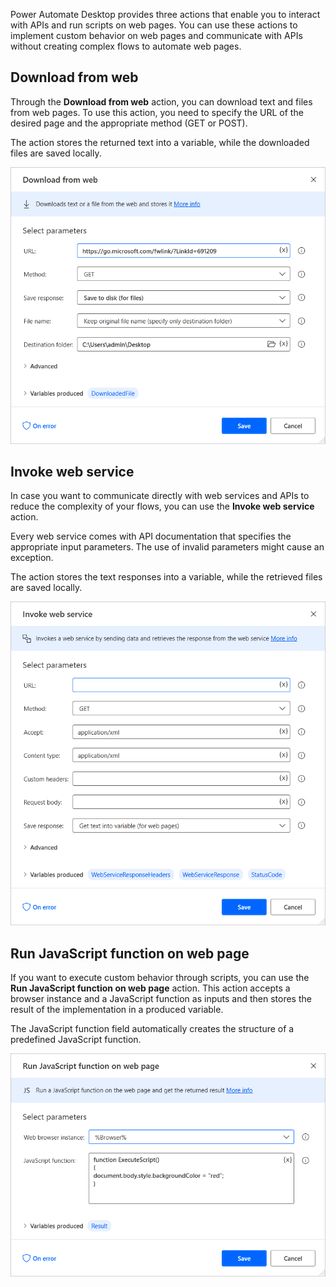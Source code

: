 Power Automate Desktop provides three actions that enable you to interact with APIs and run scripts on web pages. You can use these actions to implement custom behavior on web pages and communicate with APIs without creating complex flows to automate web pages.

## Download from web

Through the **Download from web** action, you can download text and files from web pages. To use this action, you need to specify the URL of the desired page and the appropriate method (GET or POST).

The action stores the returned text into a variable, while the downloaded files are saved locally.

![Screenshot of the Download from web action.](..\media\download-from-web-action.png)

## Invoke web service

In case you want to communicate directly with web services and APIs to reduce the complexity of your flows, you can use the **Invoke web service** action.

Every web service comes with API documentation that specifies the appropriate input parameters. The use of invalid parameters might cause an exception.

The action stores the text responses into a variable, while the retrieved files are saved locally.

![Screenshot of the Invoke web service action.](..\media\invoke-web-service-action.png)

## Run JavaScript function on web page

If you want to execute custom behavior through scripts, you can use the **Run JavaScript function on web page** action. This action accepts a browser instance and a JavaScript function as inputs and then stores the result of the implementation in a produced variable.

The JavaScript function field automatically creates the structure of a predefined JavaScript function.

![Screenshot of the Run JavaScript function on web page action.](..\media\run-javascript-function-on-web-page-action.png)
